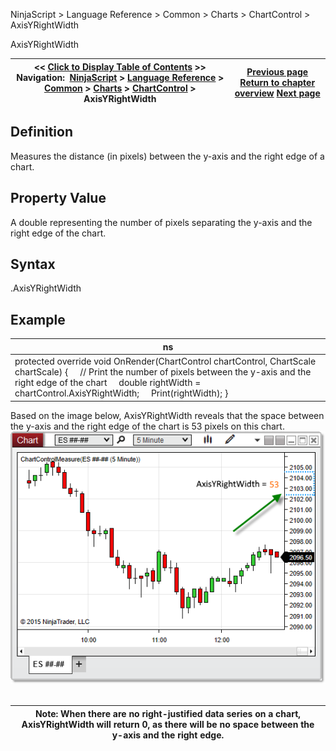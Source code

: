 ﻿
NinjaScript > Language Reference > Common > Charts > ChartControl > AxisYRightWidth

AxisYRightWidth

| << [Click to Display Table of Contents](axisyrightwidth.md) >> **Navigation:**     [NinjaScript](ninjascript-1.md) > [Language Reference](language_reference_wip-1.md) > [Common](common-1.md) > [Charts](chart-1.md) > [ChartControl](chartcontrol-1.md) > AxisYRightWidth | [Previous page](axisyleftwidth-1.md) [Return to chapter overview](chartcontrol-1.md) [Next page](barmarginleft-1.md) |
| --- | --- |
## Definition
Measures the distance (in pixels) between the y-axis and the right edge of a chart.
## 
## Property Value
 A double representing the number of pixels separating the y-axis and the right edge of the chart.
## 
## Syntax
 <ChartControl>.AxisYRightWidth
## 
## Example

| ns |
| --- |
| protected override void OnRender(ChartControl chartControl, ChartScale chartScale) {      // Print the number of pixels between the y-axis and the right edge of the chart      double rightWidth = chartControl.AxisYRightWidth;      Print(rightWidth); } |

Based on the image below, AxisYRightWidth reveals that the space between the y-axis and the right edge of the chart is 53 pixels on this chart.
 
![ChartControl_AxisYRightWidth](chartcontrol_axisyrightwidth.png)
 

| Note: When there are no right-justified data series on a chart, AxisYRightWidth will return 0, as there will be no space between the y-axis and the right edge. |
| --- |
